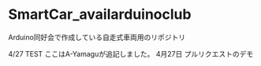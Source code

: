 # SmartCar_availarduinoclub
Arduino同好会で作成している自走式車両用のリポジトリ


4/27 TEST
ここはA-Yamaguが追記しました。
4月27日 プルリクエストのデモ
